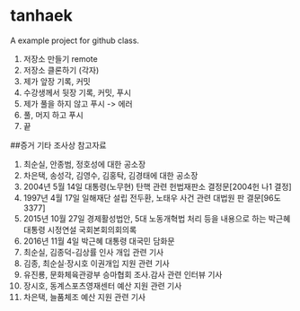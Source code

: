 # tanhaek
A example project for github class. 


1. 저장소 만들기  remote
2. 저장소 클론하기 (각자)
3. 제가 앞장 기록, 커밋
4. 수강생께서 뒷장 기록, 커밋, 푸시
5. 제가 풀을 하지 않고 푸시 -> 에러
6. 풀, 머지 하고 푸시
7. 끝

##증거 기타 조사상 참고자료
1. 최순실, 안종범, 정호성에 대한 공소장
2. 차은택, 송성각, 김영수, 김홍탁, 김경태에 대한 공소장
3. 2004년 5월 14일 대통령(노무현) 탄핵 관련 헌법재판소 결정문[2004헌
나1 결정]
4. 1997년 4월 17일 일해재단 설립 전두환, 노태우 사건 관련 대법원 판
결문[96도3377]
5. 2015년 10월 27일 경제활성법안, 5대 노동개혁법 처리 등을 내용으로
하는 박근혜 대통령 시정연설 국회본회의회의록
6. 2016년 11월 4일 박근혜 대통령 대국민 담화문
7. 최순실, 김종덕-김상률 인사 개입 관련 기사
8. 김종, 최순실·장시호 이권개입 지원 관련 기사
9. 유진룡, 문화체육관광부 승마협회 조사․감사 관련 인터뷰 기사
10. 장시호, 동계스포츠영재센터 예산 지원 관련 기사
11. 차은택, 늘품체조 예산 지원 관련 기사